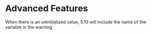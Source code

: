 # Advanced Features


When there is an uninitialized value, 5.10 will include the name of the variable in the warning.
